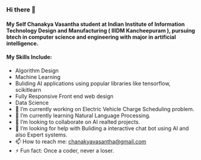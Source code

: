 ### Hi there 👋
#### My Self Chanakya Vasantha student at Indian Institute of Information Technology Design and Manufacturing ( IIIDM Kancheepuram ), pursuing btech in computer science and engineering with major in artificial intelligence.
#### My Skills Include: 
- Algorithm Design
- Machine Learning
- Buliding AI applications using popular libraries like tensorflow, scikitlearn
- Fully Responsive Front end web design
- Data Science
- 🔭 I’m currently working on Electric Vehicle Charge Scheduling problem.
- 🌱 I’m currently learning Natural Language Processing.
- 👯 I’m looking to collaborate on AI realted projects.
- 🤔 I’m looking for help with Buliding a interactive chat bot using AI and also Expert systems.
- 📫 How to reach me: chanakyavasantha@gmail.com
- ⚡ Fun fact: Once a coder, never a loser.

